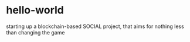 # hello-world

starting up a blockchain-based SOCIAL project, that aims for nothing less than changing the game
